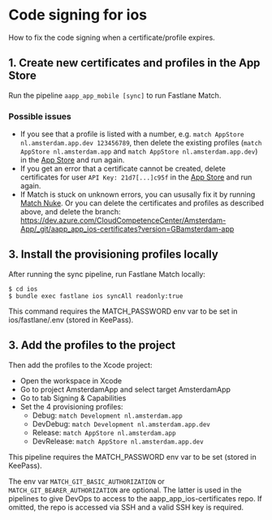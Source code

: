 # Code signing for ios

How to fix the code signing when a certificate/profile expires.

## 1. Create new certificates and profiles in the App Store

Run the pipeline `aapp_app_mobile [sync]` to run Fastlane Match.

### Possible issues

- If you see that a profile is listed with a number, e.g. `match AppStore nl.amsterdam.app.dev 123456789`, then delete the existing profiles (`match AppStore nl.amsterdam.app` and `match AppStore nl.amsterdam.app.dev`) in the [App Store](https://developer.apple.com/account/resources/profiles/list) and run again.
- If you get an error that a certificate cannot be created, delete certificates for user `API Key: 21d7[...]c95f` in the [App Store](https://developer.apple.com/account/resources/certificates/list) and run again.
- If Match is stuck on unknown errors, you can ususally fix it by running [Match Nuke](https://docs.fastlane.tools/actions/match_nuke/). Or you can delete the certificates and profiles as described above, and delete the branch: https://dev.azure.com/CloudCompetenceCenter/Amsterdam-App/_git/aapp_app_ios-certificates?version=GBamsterdam-app

## 3. Install the provisioning profiles locally

After running the sync pipeline, run Fastlane Match locally:

```shell
$ cd ios
$ bundle exec fastlane ios syncAll readonly:true
```

This command requires the MATCH_PASSWORD env var to be set in ios/fastlane/.env (stored in KeePass).

## 3. Add the profiles to the project

Then add the profiles to the Xcode project:

- Open the workspace in Xcode
- Go to project AmsterdamApp and select target AmsterdamApp
- Go to tab Signing & Capabilities
- Set the 4 provisioning profiles:
    - Debug: `match Development nl.amsterdam.app`
    - DevDebug: `match Development nl.amsterdam.app.dev`
    - Release: `match AppStore nl.amsterdam.app`
    - DevRelease: `match AppStore nl.amsterdam.app.dev`

This pipeline requires the MATCH_PASSWORD env var to be set (stored in KeePass).

The env var `MATCH_GIT_BASIC_AUTHORIZATION` or `MATCH_GIT_BEARER_AUTHORIZATION` are optional. The latter is used in the pipelines to give DevOps to access to the aapp_app_ios-certificates repo. If omitted, the repo is accessed via SSH and a valid SSH key is required.
